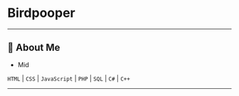 # Birdpooper

-----------------------------


## 🚀 About Me
-  Mid

  `HTML` | `CSS` | `JavaScript` | `PHP` | `SQL` | `C#` | `C++`

---
